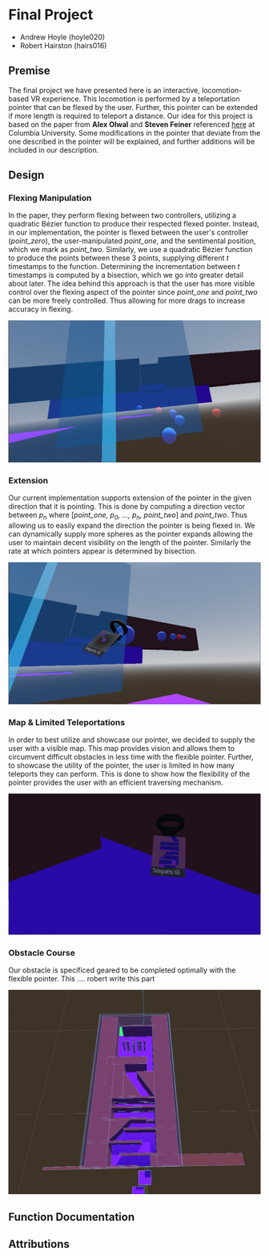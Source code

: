# Final Project
- Andrew Hoyle (hoyle020)
- Robert Hairston (hairs016)

## Premise
The final project we have presented here is an interactive, locomotion-based VR experience. This locomotion is performed by a teleportation pointer that can be flexed by the user. Further, this pointer can be extended if more length is required to teleport a distance. Our idea for this project is based on the paper from **Alex Olwal** and **Steven Feiner** referenced [here](https://uist.acm.org/archive/adjunct/2003/pdf/posters/p17-olwal.pdf) at Columbia University. Some modifications in the pointer that deviate from the one described in the pointer will be explained, and further additions will be included in our description.

## Design

### Flexing Manipulation
In the paper, they perform flexing between two controllers, utilizing a quadratic Bézier function to produce their respected flexed pointer. Instead, in our implementation, the pointer is flexed between the user's controller (*point_zero*), the user-manipulated *point_one*, and the sentimental position, which we mark as *point_two*. Similarly, we use a quadratic Bézier function to produce the points between these 3 points, supplying different *t* timestamps to the function. Determining the incrementation between *t* timestamps is computed by a bisection, which we go into greater detail about later. The idea behind this approach is that the user has more visible control over the flexing aspect of the pointer since *point_one* and *point_two* can be more freely controlled. Thus allowing for more drags to increase accuracy in flexing.

![flexible](images/flexible.png "Flexing The Pointer")

### Extension
Our current implementation supports extension of the pointer in the given direction that it is pointing. This is done by computing a direction vector between *p<sub>n</sub>* where [*point_one, p<sub>0</sub>, ..., p<sub>n</sub>, point_two*] and *point_two*. Thus allowing us to easily expand the direction the pointer is being flexed in. We can dynamically supply more spheres as the pointer expands allowing the user to maintain decent visibility on the length of the pointer. Similarly the rate at which pointers appear is determined by bisection.

![extention](images/extention.png "Extending The Pointer")

### Map & Limited Teleportations
In order to best utilize and showcase our pointer, we decided to supply the user with a visible map. This map provides vision and allows them to circumvent difficult obstacles in less time with the flexible pointer. Further, to showcase the utility of the pointer, the user is limited in how many teleports they can perform. This is done to show how the flexibility of the pointer provides the user with an efficient traversing mechanism.

![Map & Counter](images/mapcounter.png "Map and Teleport Counter")

### Obstacle Course
Our obstacle is specificed geared to be completed optimally with the flexible pointer. This .... robert write this part

![Obstacle Course](images/obstaclecourse.png "Obstacle Course")

## Function Documentation

## Attributions